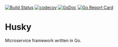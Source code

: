 [![Build Status](https://travis-ci.org/vetebase/husky.svg?branch=master)](https://travis-ci.org/vetebase/husky)
[![codecov](https://codecov.io/gh/vetebase/husky/branch/master/graph/badge.svg)](https://codecov.io/gh/vetebase/husky)
[![GoDoc](https://godoc.org/github.com/olebedev/config?status.png)](https://godoc.org/github.com/vetebase/husky)
[![Go Report Card](https://goreportcard.com/badge/github.com/vetbase/husky)](https://goreportcard.com/report/github.com/vetebase/husky)

# Husky

Microservice framework written in Go.
